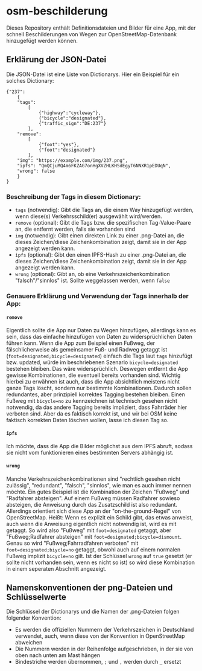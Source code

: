 # osm-beschilderung

Dieses Repository enthält Definitionsdateien und Bilder für eine App, mit der schnell Beschilderungen von Wegen zur OpenStreetMap-Datenbank hinzugefügt werden können.


## Erklärung der JSON-Datei

Die JSON-Datei ist eine Liste von Dictionarys. Hier ein Beispiel für ein solches Dictionary:

```
{"237":
	{
	"tags":
		[
			{"highway":"cycleway"},
			{"bicycle":"designated"},
			{"traffic_sign":"DE:237"}
		],
	"remove": 
		[
			{"foot":"yes"},
			{"foot":"designated"}
		],
	"img": "https://example.com/img/237.png",
	"ipfs": "QmQCjuMQ4m6FKZAG7onHgXVZHLKHSdEgyT6NNXR1pEDUqN",
	"wrong": false
	}
}
```

### Beschreibung der Tags in diesem Dictionary:

- `tags` (notwendig): Gibt die Tags an, die einem Way hinzugefügt werden, wenn diese(s) Verkehrsschild(er) ausgewählt wird/werden.
- `remove` (optional): Gibt die Tags bzw. die spezifischen Tag-Value-Paare an, die entfernt werden, falls sie vorhanden sind
- `img` (notwendig): Gibt einen direkten Link zu einer .png-Datei an, die dieses Zeichen/diese Zeichenkombination zeigt, damit sie in der App angezeigt werden kann.
- `ipfs` (optional): Gibt den einen IPFS-Hash zu einer .png-Datei an, die dieses Zeichen/diese Zeichenkombination zeigt, damit sie in der App angezeigt werden kann.
- `wrong` (optional): Gibt an, ob eine Verkehrszeichenkombination "falsch"/"sinnlos" ist. Sollte weggelassen werden, wenn `false`

### Genauere Erklärung und Verwendung der Tags innerhalb der App:

#### `remove`

Eigentlich sollte die App nur Daten zu Wegen hinzufügen, allerdings kann es sein, dass das einfache hinzufügen von Daten zu widersprüchlichen Daten führen kann. Wenn die App zum Beispiel einen Fußweg, der fälschlicherweise als gemeinsamer Fuß- und Radweg getaggt ist (`foot=designated;bicycle=designated`) einfach die Tags laut `tags` hinzufügt bzw. updated, würde im beschriebenen Szenario `bicycle=designated` bestehen bleiben. Das wäre widersprüchlich. Deswegen entfernt die App gewisse Kombinationen, die eventuell bereits vorhanden sind.
Wichtig hierbei zu erwähnen ist auch, dass die App absichtlich meistens nicht ganze Tags löscht, sondern nur bestimmte Kombinationen. Dadurch sollen redundantes, aber prinzipiell korrektes Tagging bestehen bleiben. Einen Fußweg mit `bicycle=no` zu kennzeichnen ist technisch gesehen nicht notwendig, da das andere Tagging bereits impliziert, dass Fahrräder hier verboten sind. Aber da es faktisch korrekt ist, und wir bei OSM keine faktisch korrekten Daten löschen wollen, lasse ich diesen Tag so.

#### `ipfs`

Ich möchte, dass die App die Bilder möglichst aus dem IPFS abruft, sodass sie nicht vom funktionieren eines bestimmten Servers abhängig ist.

#### `wrong`

Manche Verkehrszeichenkombinationen sind "rechtlich gesehen nicht zulässig", "redundant", "falsch", "sinnlos", wie man es auch immer nennen möchte. 
Ein gutes Beispiel ist die Kombination der Zeichen "Fußweg" und "Radfahrer absteigen".  Auf einem Fußweg müssen Radfahrer sowieso absteigen, die Anweisung durch das Zusatzschild ist also redundant.
Allerdings orientiert sich diese App an der "on-the-ground-Regel" von OpenStreetMap. Heißt: Wenn es explizit ein Schild gibt, das etwas anweist, auch wenn die Anweisung eigentlich nicht notwendig ist, wird es mit getaggt.
So wird also "Fußweg" mit `foot=designated` getaggt, aber "Fußweg;Radfahrer absteigen" mit `foot=designated;bicycle=dismount`. Genau so wird "Fußweg;Fahrradfahren verboten" mit `foot=designated;biycle=no` getaggt, obwohl auch auf einem normalen Fußweg implizit `bicycle=no` gilt.
Ist der Schlüssel `wrong` auf `true` gesetzt (er sollte nicht vorhanden sein, wenn es nicht so ist) so wird diese Kombination in einem seperaten Abschnitt angezeigt. 

## Namenskonventionen der png-Dateien und Schlüsselwerte

Die Schlüssel der Dictionarys und die Namen der .png-Dateien folgen folgender Konvention:

- Es werden die offiziellen Nummern der Verkehrszeichen in Deutschland verwendet, auch, wenn diese von der Konvention in OpenStreetMap abweichen
- Die Nummern werden in der Reihenfolge aufgeschrieben, in der sie von oben nach unten am Mast hängen
- Bindestriche werden übernommen, `;` und `,` werden durch `_` ersetzt

